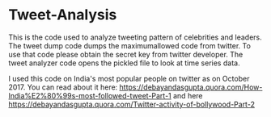 # Tweet-Analysis
This is the code used to analyze tweeting pattern of celebrities and leaders. The tweet dump code dumps the maximumallowed code from twitter. To use that code please obtain the secret key from twitter developer. The tweet analyzer code opens the pickled file to look at time series data.

I used this code on India's most popular people on twitter as on October 2017. You can read about it here: https://debayandasgupta.quora.com/How-India%E2%80%99s-most-followed-tweet-Part-1 and here https://debayandasgupta.quora.com/Twitter-activity-of-bollywood-Part-2
